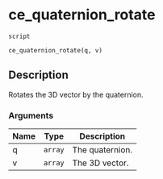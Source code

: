 # ce_quaternion_rotate
`script`
```gml
ce_quaternion_rotate(q, v)
```

## Description
Rotates the 3D vector by the quaternion.

### Arguments
| Name | Type | Description |
| ---- | ---- | ----------- |
| q | `array` | The quaternion. |
| v | `array` | The 3D vector. |